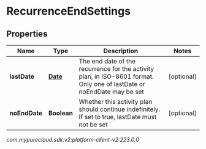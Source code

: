 # RecurrenceEndSettings


## Properties

| Name | Type | Description | Notes |
| ------------ | ------------- | ------------- | ------------- |
| **lastDate** | [**Date**](Date) | The end date of the recurrence for the activity plan, in ISO-8601 format. Only one of lastDate or noEndDate may be set |  [optional] |
| **noEndDate** | **Boolean** | Whether this activity plan should continue indefinitely. If set to true, lastDate must not be set |  [optional] |




_com.mypurecloud.sdk.v2:platform-client-v2:223.0.0_
